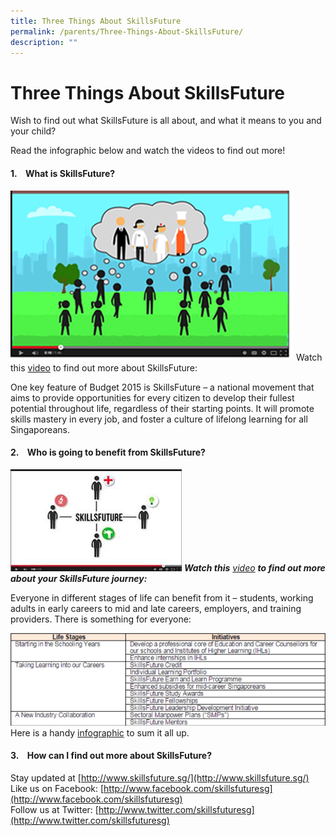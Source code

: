 ```yaml
---
title: Three Things About SkillsFuture
permalink: /parents/Three-Things-About-SkillsFuture/
description: ""
---
```



Three Things About SkillsFuture
===============================

Wish to find out what SkillsFuture is all about, and what it means to you and your child?

Read the infographic below and watch the videos to find out more!

#### 1.    What is SkillsFuture?




![](/images/SkillsFuture.png)
Watch this [video](https://www.youtube.com/watch?v=rdBobyZLl7M) to find out more about SkillsFuture:

One key feature of Budget 2015 is SkillsFuture – a national movement that aims to provide opportunities for every citizen to develop their fullest potential throughout life, regardless of their starting points. It will promote skills mastery in every job, and foster a culture of lifelong learning for all Singaporeans.

#### 2.    Who is going to benefit from SkillsFuture?

![](/images/skillsfuture.png)
___Watch this___ [*video*](https://www.youtube.com/watch?v=CkIBjH8z3GU) ___to find out more about your SkillsFuture journey:___

Everyone in different stages of life can benefit from it – students, working adults in early careers to mid and late careers, employers, and training providers. There is something for everyone:

![](/images/info.png)
Here is a handy [infographic](/files/Skills.pdf) to sum it all up.

#### 3.    How can I find out more about SkillsFuture?

Stay updated at [http://www.skillsfuture.sg/](http://www.skillsfuture.sg/)  
Like us on Facebook: [http://www.facebook.com/skillsfuturesg](http://www.facebook.com/skillsfuturesg)  
Follow us at Twitter: [http://www.twitter.com/skillsfuturesg](http://www.twitter.com/skillsfuturesg)
